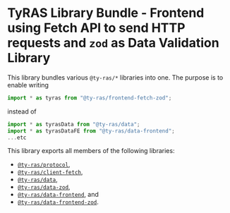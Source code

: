 # TyRAS Library Bundle - Frontend using Fetch API to send HTTP requests and `zod` as Data Validation Library

This library bundles various `@ty-ras/*` libraries into one.
The purpose is to enable writing
```ts
import * as tyras from "@ty-ras/frontend-fetch-zod";
```
instead of
```ts
import * as tyrasData from "@ty-ras/data";
import * as tyrasDataFE from "@ty-ras/data-frontend";
...etc
```

This library exports all members of the following libraries:
- [`@ty-ras/protocol`](https://npmjs.com/package/@ty-ras/protocol),
- [`@ty-ras/client-fetch`](https://npmjs.com/package/@ty-ras/client-fetch),
- [`@ty-ras/data`](https://npmjs.com/package/@ty-ras/data),
- [`@ty-ras/data-zod`](https://npmjs.com/package/@ty-ras/data-zod),
- [`@ty-ras/data-frontend`](https://npmjs.com/package/@ty-ras/data-frontend), and
- [`@ty-ras/data-frontend-zod`](https://npmjs.com/package/@ty-ras/data-frontend-zod).

